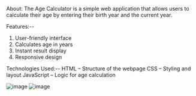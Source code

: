 About: The Age Calculator is a simple web application that allows users to calculate their age by entering their birth year and the current year.

Features:--
1. User-friendly interface
2. Calculates age in years
3. Instant result display
4. Responsive design

Technologies Used:--
HTML – Structure of the webpage
CSS – Styling and layout
JavaScript – Logic for age calculation

![image](https://github.com/user-attachments/assets/48272a18-7640-4932-b9d7-a5fc5f280680)
![image](https://github.com/user-attachments/assets/dfdc8084-8f2e-4fa1-8c4f-86598b5a320c)

